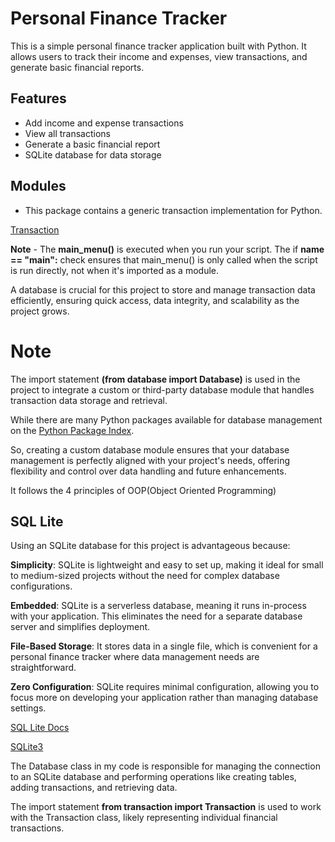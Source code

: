 # Personal Finance Tracker

This is a simple personal finance tracker application built with Python. It allows users to track their income and expenses, view transactions, and generate basic financial reports.


## Features

- Add income and expense transactions
- View all transactions
- Generate a basic financial report
- SQLite database for data storage


## Modules

- This package contains a generic transaction implementation for Python.

[Transaction](https://pypi.org/project/transaction/)

**Note** - The **main_menu()** is executed when you run your script. The if **__name__ == "__main__":** check ensures that main_menu() is only called when the script is run directly, not when it's imported as a module.



A database is crucial for this project to store and manage transaction data efficiently, ensuring quick access, data integrity, and scalability as the project grows.

# **Note**

The import statement **(from database import Database)** is used in the project to integrate a custom or third-party database module that handles transaction data storage and retrieval.

While there are many Python packages available for database management on the [Python Package Index](https://pypi.org/).

So, creating a custom database module ensures that your database management is perfectly aligned with your project's needs, offering flexibility and control over data handling and future enhancements.


It follows the 4 principles of OOP(Object Oriented Programming)


## SQL Lite



Using an SQLite database for this project is advantageous because:

**Simplicity**: SQLite is lightweight and easy to set up, making it ideal for small to medium-sized projects without the need for complex database configurations.

**Embedded**: SQLite is a serverless database, meaning it runs in-process with your application. This eliminates the need for a separate database server and simplifies deployment.

**File-Based Storage**: It stores data in a single file, which is convenient for a personal finance tracker where data management needs are straightforward.

**Zero Configuration**: SQLite requires minimal configuration, allowing you to focus more on developing your application rather than managing database settings.


[SQL Lite Docs](https://www.sqlite.org/docs.html)


[SQLite3](https://docs.python.org/3/library/sqlite3.html#module-sqlite3)



The Database class in my code is responsible for managing the connection to an SQLite database and performing operations like creating tables, adding transactions, and retrieving data.

The import statement **from transaction import Transaction** is used to work with the Transaction class, likely representing individual financial transactions.